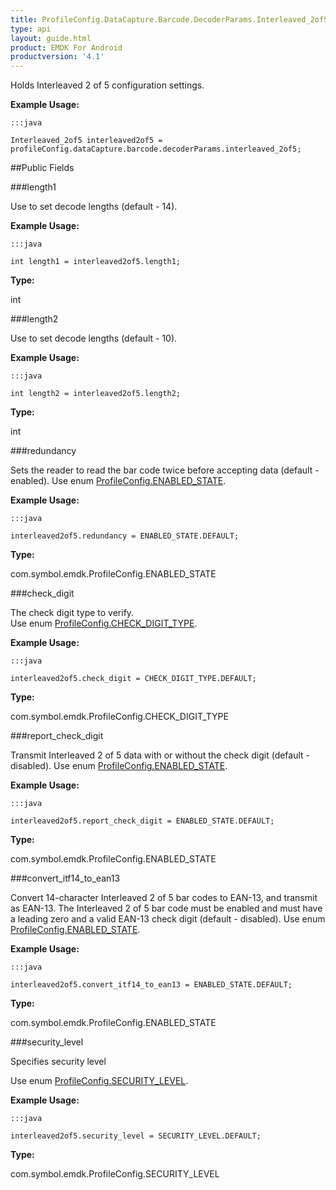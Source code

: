```yaml
---
title: ProfileConfig.DataCapture.Barcode.DecoderParams.Interleaved_2of5
type: api
layout: guide.html
product: EMDK For Android
productversion: '4.1'
---
```



Holds Interleaved 2 of 5 configuration settings. 
 
 

**Example Usage:**
	
	:::java
	
	Interleaved_2of5 interleaved2of5 = profileConfig.dataCapture.barcode.decoderParams.interleaved_2of5;
	


##Public Fields

###length1

Use to set decode lengths (default - 14).
 
 

**Example Usage:**
	
	:::java
	
	int length1 = interleaved2of5.length1;
	


**Type:**

int

###length2

Use to set decode lengths (default - 10).
 
 

**Example Usage:**
	
	:::java
	
	int length2 = interleaved2of5.length2;
	


**Type:**

int

###redundancy

Sets the reader to read the bar code twice before accepting data (default - enabled).
 Use enum [ ProfileConfig.ENABLED_STATE](../ProfileConfig-ENABLED_STATE). 
 
 

**Example Usage:**
	
	:::java
	
	interleaved2of5.redundancy = ENABLED_STATE.DEFAULT;
	


**Type:**

com.symbol.emdk.ProfileConfig.ENABLED_STATE

###check_digit

The check digit type to verify.   
 Use enum [ ProfileConfig.CHECK_DIGIT_TYPE](../ProfileConfig-CHECK_DIGIT_TYPE). 
 
 

**Example Usage:**
	
	:::java
	
	interleaved2of5.check_digit = CHECK_DIGIT_TYPE.DEFAULT;
	


**Type:**

com.symbol.emdk.ProfileConfig.CHECK_DIGIT_TYPE

###report_check_digit

Transmit Interleaved 2 of 5 data with or without the check digit (default - disabled). 
 Use enum [ ProfileConfig.ENABLED_STATE](../ProfileConfig-ENABLED_STATE). 
 
 

**Example Usage:**
	
	:::java
	
	interleaved2of5.report_check_digit = ENABLED_STATE.DEFAULT;
	


**Type:**

com.symbol.emdk.ProfileConfig.ENABLED_STATE

###convert_itf14_to_ean13

Convert 14-character Interleaved 2 of 5 bar codes to EAN-13, and transmit as EAN-13. 
 The Interleaved 2 of 5 bar code must be enabled and must have a leading zero and a valid EAN-13 check digit (default - disabled). 
 Use enum [ ProfileConfig.ENABLED_STATE](../ProfileConfig-ENABLED_STATE). 
 
 

**Example Usage:**
	
	:::java
	
	interleaved2of5.convert_itf14_to_ean13 = ENABLED_STATE.DEFAULT;
	


**Type:**

com.symbol.emdk.ProfileConfig.ENABLED_STATE

###security_level

Specifies security level 
 
 Use enum [ ProfileConfig.SECURITY_LEVEL](../ProfileConfig-SECURITY_LEVEL). 
 
 

**Example Usage:**
	
	:::java
	
	interleaved2of5.security_level = SECURITY_LEVEL.DEFAULT;
	


**Type:**

com.symbol.emdk.ProfileConfig.SECURITY_LEVEL









